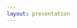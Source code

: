 ```yaml
---
layout: presentation
---
```


<section data-markdown data-separator="^===" data-separator-vertical="^---" data-separator-notes="^Note:">
<script type="text/template">
{{page.content}}
</script>
</section>

